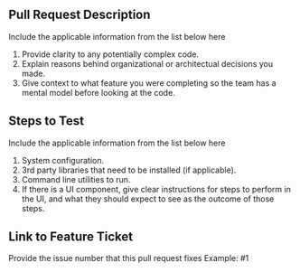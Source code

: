 ## Pull Request Description

Include the applicable information from the list below here 

1. Provide clarity to any potentially complex code.
2. Explain reasons behind organizational or architectual decisions you made.
3. Give context to what feature you were completing so the team has a mental model before looking at the code.

## Steps to Test

Include the applicable information from the list below here

1. System configuration.
2. 3rd party libraries that need to be installed (if applicable).
3. Command line utilities to run.
4. If there is a UI component, give clear instructions for steps to perform in the UI, and what they should expect to see as the outcome of those steps.

## Link to Feature Ticket

Provide the issue number that this pull request fixes
Example: #1